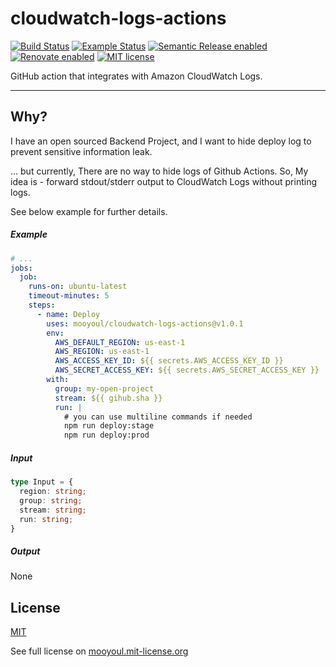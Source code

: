 # cloudwatch-logs-actions

[![Build Status](https://github.com/mooyoul/cloudwatch-logs-actions/workflows/workflow/badge.svg)](https://github.com/mooyoul/cloudwatch-logs-actions/actions)
[![Example Status](https://github.com/mooyoul/cloudwatch-logs-actions/workflows/example/badge.svg)](https://github.com/mooyoul/cloudwatch-logs-actions/actions)
[![Semantic Release enabled](https://img.shields.io/badge/%20%20%F0%9F%93%A6%F0%9F%9A%80-semantic--release-e10079.svg)](https://github.com/semantic-release/semantic-release)
[![Renovate enabled](https://img.shields.io/badge/renovate-enabled-brightgreen.svg)](https://renovatebot.com/)
[![MIT license](http://img.shields.io/badge/license-MIT-blue.svg)](http://mooyoul.mit-license.org/)

GitHub action that integrates with Amazon CloudWatch Logs.


-----

## Why?

I have an open sourced Backend Project, and I want to hide
deploy log to prevent sensitive information leak.

... but currently, There are no way to hide logs of Github Actions.
So, My idea is - forward stdout/stderr output to CloudWatch Logs without printing logs.

See below example for further details.


##### Example

```yaml
# ...
jobs:
  job:
    runs-on: ubuntu-latest
    timeout-minutes: 5
    steps:
      - name: Deploy
        uses: mooyoul/cloudwatch-logs-actions@v1.0.1
        env:
          AWS_DEFAULT_REGION: us-east-1
          AWS_REGION: us-east-1
          AWS_ACCESS_KEY_ID: ${{ secrets.AWS_ACCESS_KEY_ID }}
          AWS_SECRET_ACCESS_KEY: ${{ secrets.AWS_SECRET_ACCESS_KEY }}
        with:
          group: my-open-project
          stream: ${{ gihub.sha }}
          run: |
            # you can use multiline commands if needed
            npm run deploy:stage
            npm run deploy:prod
```

##### Input

```typescript
type Input = {
  region: string;
  group: string;
  stream: string;
  run: string;
}
```

##### Output

None

## License

[MIT](LICENSE)

See full license on [mooyoul.mit-license.org](http://mooyoul.mit-license.org/)
